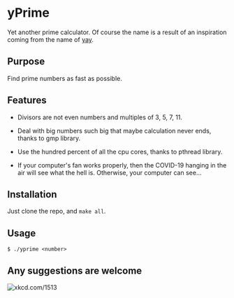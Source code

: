 # yPrime

Yet another prime calculator. Of course the name is a result of an inspiration coming from the name of [yay](https://github.com/Jguer/yay).

## Purpose

Find prime numbers as fast as possible.

## Features

- Divisors are not even numbers and multiples of 3, 5, 7, 11. 

- Deal with big numbers such big that maybe calculation never ends, thanks to gmp library.

- Use the hundred percent of all the cpu cores, thanks to pthread library.

- If your computer's fan works properly, then the COVID-19 hanging in the air will see what the hell is. Otherwise, your computer can see...

## Installation

Just clone the repo, and `make all`.

## Usage

```
$ ./yprime <number>
```

## Any suggestions are welcome

![xkcd.com/1513](https://imgs.xkcd.com/comics/code_quality.png)
